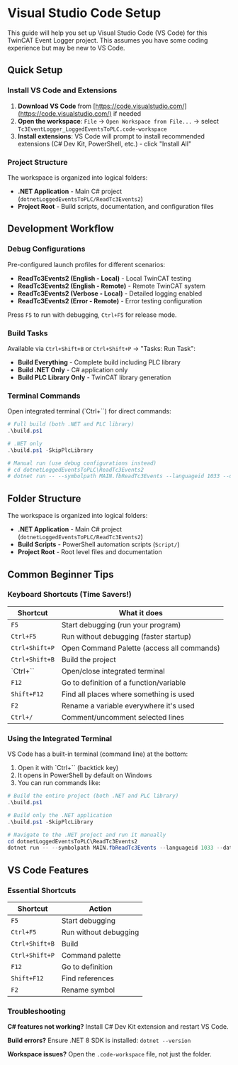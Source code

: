 # Visual Studio Code Setup

This guide will help you set up Visual Studio Code (VS Code) for this TwinCAT Event Logger project. This assumes you have some coding experience but may be new to VS Code.

## Quick Setup

### Install VS Code and Extensions

1. **Download VS Code** from [https://code.visualstudio.com/](https://code.visualstudio.com/) if needed
2. **Open the workspace**: `File` → `Open Workspace from File...` → select `Tc3EventLogger_LoggedEventsToPLC.code-workspace`
3. **Install extensions**: VS Code will prompt to install recommended extensions (C# Dev Kit, PowerShell, etc.) - click "Install All"

### Project Structure

The workspace is organized into logical folders:
- **.NET Application** - Main C# project (`dotnetLoggedEventsToPLC/ReadTc3Events2`)
- **Project Root** - Build scripts, documentation, and configuration files

## Development Workflow

### Debug Configurations

Pre-configured launch profiles for different scenarios:
- **ReadTc3Events2 (English - Local)** - Local TwinCAT testing
- **ReadTc3Events2 (English - Remote)** - Remote TwinCAT system  
- **ReadTc3Events2 (Verbose - Local)** - Detailed logging enabled
- **ReadTc3Events2 (Error - Remote)** - Error testing configuration

Press `F5` to run with debugging, `Ctrl+F5` for release mode.

### Build Tasks

Available via `Ctrl+Shift+B` or `Ctrl+Shift+P` → "Tasks: Run Task":

- **Build Everything** - Complete build including PLC library
- **Build .NET Only** - C# application only
- **Build PLC Library Only** - TwinCAT library generation

### Terminal Commands

Open integrated terminal (`Ctrl+``) for direct commands:

```powershell
# Full build (both .NET and PLC library)
.\build.ps1

# .NET only
.\build.ps1 -SkipPlcLibrary

# Manual run (use debug configurations instead)
# cd dotnetLoggedEventsToPLC\ReadTc3Events2
# dotnet run -- --symbolpath MAIN.fbReadTc3Events --languageid 1033 --datetimeformat 2
```

## Folder Structure

The workspace is organized into logical folders:

- **.NET Application** - Main C# project (`dotnetLoggedEventsToPLC/ReadTc3Events2`)
- **Build Scripts** - PowerShell automation scripts (`Script/`)
- **Project Root** - Root level files and documentation


## Common Beginner Tips

### Keyboard Shortcuts (Time Savers!)

| Shortcut | What it does |
|----------|-------------|
| `F5` | Start debugging (run your program) |
| `Ctrl+F5` | Run without debugging (faster startup) |
| `Ctrl+Shift+P` | Open Command Palette (access all commands) |
| `Ctrl+Shift+B` | Build the project |
| `Ctrl+`` | Open/close integrated terminal |
| `F12` | Go to definition of a function/variable |
| `Shift+F12` | Find all places where something is used |
| `F2` | Rename a variable everywhere it's used |
| `Ctrl+/` | Comment/uncomment selected lines |

### Using the Integrated Terminal

VS Code has a built-in terminal (command line) at the bottom:

1. Open it with `Ctrl+`` (backtick key)
2. It opens in PowerShell by default on Windows
3. You can run commands like:

```powershell
# Build the entire project (both .NET and PLC library)
.\build.ps1

# Build only the .NET application  
.\build.ps1 -SkipPlcLibrary

# Navigate to the .NET project and run it manually
cd dotnetLoggedEventsToPLC\ReadTc3Events2
dotnet run -- --symbolpath MAIN.fbReadTc3Events --languageid 1033 --datetimeformat 2
```

## VS Code Features

### Essential Shortcuts

| Shortcut | Action |
|----------|--------|
| `F5` | Start debugging |
| `Ctrl+F5` | Run without debugging |
| `Ctrl+Shift+B` | Build |
| `Ctrl+Shift+P` | Command palette |
| `F12` | Go to definition |
| `Shift+F12` | Find references |
| `F2` | Rename symbol |


### Troubleshooting

**C# features not working?** Install C# Dev Kit extension and restart VS Code.

**Build errors?** Ensure .NET 8 SDK is installed: `dotnet --version`

**Workspace issues?** Open the `.code-workspace` file, not just the folder.
